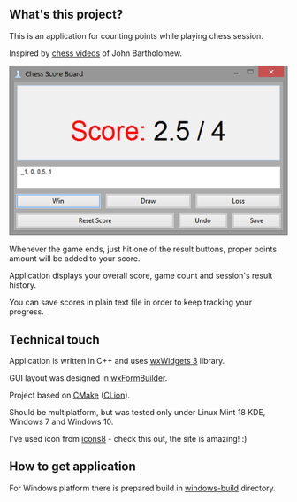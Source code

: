 ## What's this project?

This is an application for counting points while playing chess session.

Inspired by [chess videos](https://www.youtube.com/channel/UC6hOVYvNn79Sl1Fc1vx2mYA) of John Bartholomew.

![Application window](./docs/mainWindow.png)

Whenever the game ends, just hit one of the result buttons, proper points amount will be added to your score.

Application displays your overall score, game count and session's result history.

You can save scores in plain text file in order to keep tracking your progress.

## Technical touch

Application is written in C++ and uses [wxWidgets 3](https://www.wxwidgets.org/) library.

GUI layout was designed in [wxFormBuilder](https://github.com/wxFormBuilder/wxFormBuilder).

Project based on [CMake](https://cmake.org/) ([CLion](https://www.jetbrains.com/clion/)).

Should be multiplatform, but was tested only under Linux Mint 18 KDE, Windows 7 and Windows 10.

I've used icon from [icons8](https://icons8.com/) - check this out, the site is amazing! :)

## How to get application

For Windows platform there is prepared build in [windows-build](./windows-build) directory.
